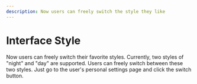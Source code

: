```yaml
---
description: Now users can freely switch the style they like
---
```


# Interface Style

Now users can freely switch their favorite styles. Currently, two styles of "night" and "day" are supported. Users can freely switch between these two styles. Just go to the user's personal settings page and click the switch button.

